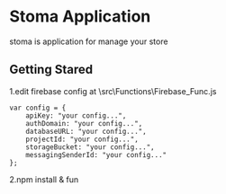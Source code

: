 # Stoma Application
stoma is application for manage your store
## Getting Stared
1.edit firebase config at \src\Functions\Firebase_Func.js
```
var config = {
    apiKey: "your config...",
    authDomain: "your config...",
    databaseURL: "your config...",
    projectId: "your config...",
    storageBucket: "your config...",
    messagingSenderId: "your config..."
};
```
2.npm install & fun
